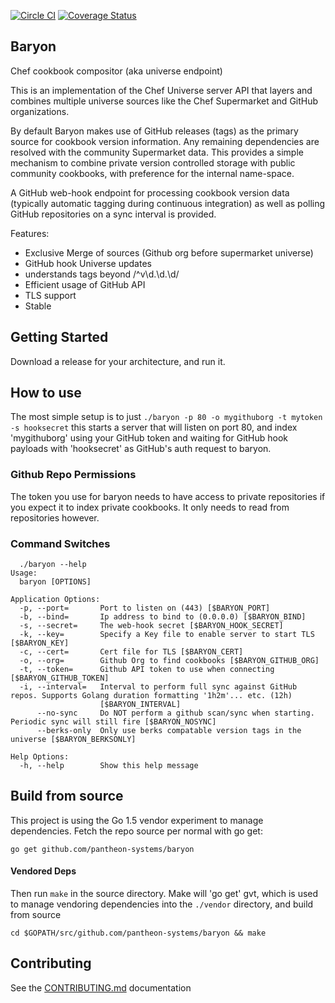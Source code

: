 [![Circle CI](https://circleci.com/gh/pantheon-systems/baryon/tree/master.svg?style=svg&circle-token=92ed13ff052f213b007977e8ef356831b9c63e0d)](https://circleci.com/gh/pantheon-systems/baryon/tree/master)
[![Coverage Status](https://coveralls.io/repos/github/pantheon-systems/baryon/badge.svg?branch=master)](https://coveralls.io/github/pantheon-systems/baryon?branch=master)

Baryon
-----
Chef cookbook compositor (aka universe endpoint)

This is an implementation of the Chef Universe server API that layers and combines multiple universe sources like the Chef Supermarket and GitHub organizations.

By default Baryon makes use of GitHub releases (tags) as the primary source for cookbook version information. Any remaining dependencies are resolved with the community Supermarket data. This provides a simple mechanism to combine private version controlled storage with public community cookbooks, with preference for the internal name-space.

A GitHub web-hook endpoint for processing cookbook version data (typically automatic tagging during continuous integration) as well as polling GitHub repositories on a sync interval is provided.

Features:
  * Exclusive Merge of sources (Github org before supermarket universe)
  * GitHub hook Universe updates
  * understands tags beyond /^v\d.\d.\d/
  * Efficient usage of GitHub API
  * TLS support
  * Stable

## Getting Started
Download a release for your architecture, and run it.

## How to use
 The most simple setup is to just `./baryon -p 80 -o mygithuborg -t mytoken -s hooksecret` this starts a server that will listen on port 80, and index 'mygithuborg' using your GitHub token and waiting for GitHub hook payloads with 'hooksecret' as GitHub's auth request to baryon.

### Github Repo Permissions
The token you use for baryon needs to have access to private repositories if you expect it to index private cookbooks. It only needs to read from repositories however.

### Command Switches
```
  ./baryon --help
Usage:
  baryon [OPTIONS]

Application Options:
  -p, --port=       Port to listen on (443) [$BARYON_PORT]
  -b, --bind=       Ip address to bind to (0.0.0.0) [$BARYON_BIND]
  -s, --secret=     The web-hook secret [$BARYON_HOOK_SECRET]
  -k, --key=        Specify a Key file to enable server to start TLS [$BARYON_KEY]
  -c, --cert=       Cert file for TLS [$BARYON_CERT]
  -o, --org=        Github Org to find cookbooks [$BARYON_GITHUB_ORG]
  -t, --token=      Github API token to use when connecting [$BARYON_GITHUB_TOKEN]
  -i, --interval=   Interval to perform full sync against GitHub repos. Supports Golang duration formatting '1h2m'... etc. (12h)
                    [$BARYON_INTERVAL]
      --no-sync     Do NOT perform a github scan/sync when starting. Periodic sync will still fire [$BARYON_NOSYNC]
      --berks-only  Only use berks compatable version tags in the universe [$BARYON_BERKSONLY]

Help Options:
  -h, --help        Show this help message
```

## Build from source
This project is using the Go 1.5 vendor experiment to manage dependencies. Fetch the repo source per normal with go get:
```Shell
go get github.com/pantheon-systems/baryon
```

#### Vendored Deps
Then run `make` in the source directory. Make will 'go get' gvt, which is used to manage vendoring dependencies into the `./vendor` directory, and build from source
```Shell
cd $GOPATH/src/github.com/pantheon-systems/baryon && make
```

## Contributing
See the [CONTRIBUTING.md](CONTRIBUTING.md) documentation
